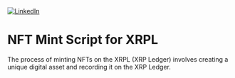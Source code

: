 <div align="left">
  <a href="https://www.linkedin.com/in/andrzej-dydak/">
    <img
      src="https://img.shields.io/static/v1?logo=linkedin&style=flat-square&color=0072b1&label=LinkedIn&message=%E2%98%86"
      alt="LinkedIn"
    />
  </a>

</div>

# NFT Mint Script for XRPL

The process of minting NFTs on the XRPL (XRP Ledger) involves creating a unique digital asset and recording it on the XRP Ledger.
